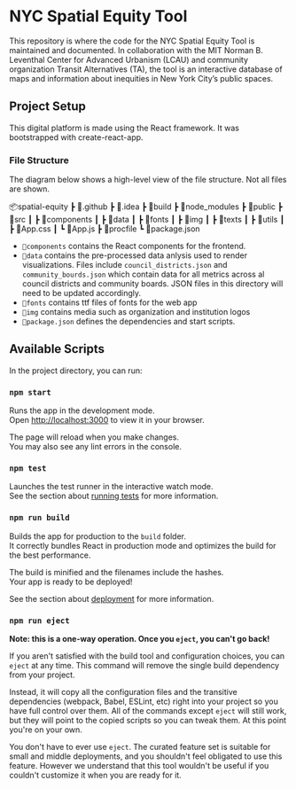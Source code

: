 # NYC Spatial Equity Tool

This repository is where the code for the NYC Spatial Equity Tool is maintained and documented. In collaboration with the MIT Norman B. Leventhal Center for Advanced Urbanism (LCAU) and community organization Transit Alternatives (TA), the tool is an interactive database of maps and information about inequities in New York City’s public spaces.

## Project Setup

This digital platform is made using the React framework. It was bootstrapped with create-react-app.

### File Structure
The diagram below shows a high-level view of the file structure. Not all files are shown.

📦spatial-equity
 ┣ 📂.github
 ┣ 📂.idea
 ┣ 📂build
 ┣ 📂node_modules
 ┣ 📂public
 ┣ 📂src
 ┃ ┣ 📂components
 ┃ ┣ 📂data
 ┃ ┣ 📂fonts
 ┃ ┣ 📂img
 ┃ ┣ 📂texts
 ┃ ┣ 📂utils
 ┃ ┣ 📜App.css
 ┃ ┗ 📜App.js
 ┣ 📜procfile
 ┗ 📜package.json

* `📂components` contains the React components for the frontend.
* `📂data` contains the pre-processed data anlysis used to render visualizations. Files include `council_districts.json` and `community_bourds.json` which contain data for all metrics across al council districts and community boards. JSON files in this directory will need to be updated accordingly.
* `📂fonts` contains ttf files of fonts for the web app
* `📂img` contains media such as organization and institution logos
* `📜package.json` defines the dependencies and start scripts.

## Available Scripts

In the project directory, you can run:

### `npm start`

Runs the app in the development mode.\
Open [http://localhost:3000](http://localhost:3000) to view it in your browser.

The page will reload when you make changes.\
You may also see any lint errors in the console.

### `npm test`

Launches the test runner in the interactive watch mode.\
See the section about [running tests](https://facebook.github.io/create-react-app/docs/running-tests) for more information.

### `npm run build`

Builds the app for production to the `build` folder.\
It correctly bundles React in production mode and optimizes the build for the best performance.

The build is minified and the filenames include the hashes.\
Your app is ready to be deployed!

See the section about [deployment](https://facebook.github.io/create-react-app/docs/deployment) for more information.

### `npm run eject`

**Note: this is a one-way operation. Once you `eject`, you can't go back!**

If you aren't satisfied with the build tool and configuration choices, you can `eject` at any time. This command will remove the single build dependency from your project.

Instead, it will copy all the configuration files and the transitive dependencies (webpack, Babel, ESLint, etc) right into your project so you have full control over them. All of the commands except `eject` will still work, but they will point to the copied scripts so you can tweak them. At this point you're on your own.

You don't have to ever use `eject`. The curated feature set is suitable for small and middle deployments, and you shouldn't feel obligated to use this feature. However we understand that this tool wouldn't be useful if you couldn't customize it when you are ready for it.




